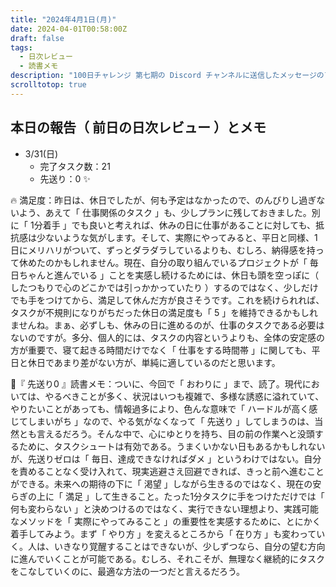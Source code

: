 ```yaml
---
title: "2024年4月1日(月)"
date: 2024-04-01T00:58:00Z
draft: false
tags:
  - 日次レビュー
  - 読書メモ
description: "100日チャレンジ 第七期の Discord チャンネルに送信したメッセージのアーカイブ"
scrolltotop: true
---
```


## 本日の報告（ 前日の日次レビュー ）とメモ

- 3/31(日)
  - 完了タスク数：21
  - 先送り：0 ✨

🔥 満足度：昨日は、休日でしたが、何も予定はなかったので、のんびりし過ぎないよう、あえて「 仕事関係のタスク 」も、少しプランに残しておきました。別に「 1分着手 」でも良いと考えれば、休みの日に仕事があることに対しても、抵抗感は少ないような気がします。そして、実際にやってみると、平日と同様、1日にメリハリがついて、ずっとダラダラしているよりも、むしろ、納得感を持って休めたのかもしれません。現在、自分の取り組んでいるプロジェクトが「 毎日ちゃんと進んでいる 」ことを実感し続けるためには、休日も頭を空っぽに（ したつもりで心のどこかでは引っかかっていたり ）するのではなく、少しだけでも手をつけてから、満足して休んだ方が良さそうです。これを続けられれば、タスクが不規則になりがちだった休日の満足度も「 5 」を維持できるかもしれませんね。まぁ、必ずしも、休みの日に進めるのが、仕事のタスクである必要はないのですが。多分、個人的には、タスクの内容というよりも、全体の安定感の方が重要で、寝て起きる時間だけでなく「 仕事をする時間帯 」に関しても、平日と休日であまり差がない方が、単純に適しているのだと思います。

🔖『 先送り0 』読書メモ：ついに、今回で「 おわりに 」まで、読了。現代においては、やるべきことが多く、状況はいつも複雑で、多様な誘惑に溢れていて、やりたいことがあっても、情報過多により、色んな意味で「 ハードルが高く感じてしまいがち 」なので、やる気がなくなって「 先送り 」してしまうのは、当然とも言えるだろう。そんな中で、心にゆとりを持ち、目の前の作業へと没頭するために、タスクシュートは有効である。うまくいかない日もあるかもしれないが、先送りゼロは「 毎日、達成できなければダメ 」というわけではない。自分を責めることなく受け入れて、現実逃避さえ回避できれば、きっと前へ進むことができる。未来への期待の下に「 渇望 」しながら生きるのではなく、現在の安らぎの上に「 満足 」して生きること。たった1分タスクに手をつけただけでは「 何も変わらない 」と決めつけるのではなく、実行できない理想より、実践可能なメソッドを「 実際にやってみること 」の重要性を実感するために、とにかく着手してみよう。まず「 やり方 」を変えるところから「 在り方 」も変わっていく。人は、いきなり覚醒することはできないが、少しずつなら、自分の望む方向に進んでいくことが可能である。むしろ、それこそが、無理なく継続的にタスクをこなしていくのに、最適な方法の一つだと言えるだろう。
